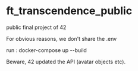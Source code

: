 # ft_transcendence_public
public final project of 42

For obvious reasons, we don't share the .env

run :
docker-compose up --build

Beware, 42 updated the API (avatar objects etc).
